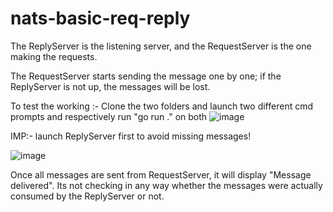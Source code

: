 # nats-basic-req-reply
The ReplyServer is the listening server, and the RequestServer is the one making the requests.

The RequestServer starts sending the message one by one; if the ReplyServer is not up, the messages will be lost.

To test the working :-
Clone the two folders and launch two different cmd prompts and respectively run "go run ." on both
![image](https://user-images.githubusercontent.com/91259249/191293337-9ff2dc93-d140-4397-9f10-a22c268d9b77.png)

IMP:- launch ReplyServer first to avoid missing messages!

![image](https://user-images.githubusercontent.com/91259249/191293842-2c50b3a9-0176-418f-bdb3-808fcafd25b7.png)

Once all messages are sent from RequestServer, it will display "Message delivered". Its not checking in any way whether the messages were actually consumed by the ReplyServer or not.
